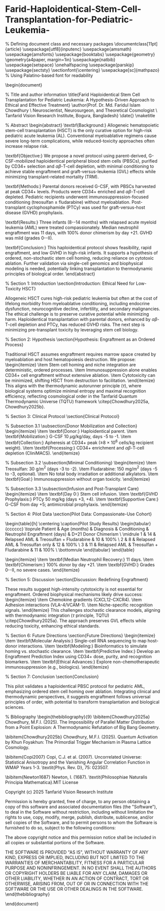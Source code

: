 # Farid-Haploidentical-Stem-Cell-Transplantation-for-Pediatric-Leukemia-
% Defining document class and necessary packages
\documentclass[11pt]{article}
\usepackage[utf8]{inputenc}
\usepackage{amsmath}
\usepackage{amsfonts}
\usepackage{booktabs}
\usepackage{geometry}
\geometry{a4paper, margin=1in}
\usepackage{natbib}
\usepackage{setspace}
\onehalfspacing
\usepackage{parskip}
\usepackage{sectsty}
\sectionfont{\centering}
\usepackage[sc]{mathpazo} % Using Palatino-based font for readability

\begin{document}

% Title and author information
\title{Farid Haploidentical Stem Cell Transplantation for Pediatric Leukemia: A Hypothesis-Driven Approach to Ethical and Effective Treatment}
\author{Prof. Dr. Md. Faridul Islam Chowdhury \\
Neuroscientist, Neurosurgeon, and Theoretical Cosmologist \\
Tanfarid Vision Research Institute, Bogura, Bangladesh}
\date{}
\maketitle

% Abstract
\begin{abstract}
\textbf{Background:} Allogeneic hematopoietic stem-cell transplantation (HSCT) is the only curative option for high-risk pediatric acute leukemia (AL). Conventional myeloablative regimens cause severe long-term complications, while reduced-toxicity approaches often increase relapse risk.

\textbf{Objective:} We propose a novel protocol using parent-derived, G-CSF-mobilized haploidentical peripheral blood stem cells (PBSCs), purified by CD34+ selection and $\alpha\beta$-T-cell depletion, with minimal conditioning to achieve stable engraftment and graft-versus-leukemia (GVL) effects while minimizing transplant-related mortality (TRM).

\textbf{Methods:} Parental donors received G-CSF, with PBSCs harvested at peak CD34+ levels. Products were CD34+ enriched and $\alpha\beta$-T-cell depleted. Pediatric recipients underwent immunosuppression-focused conditioning (treosulfan $\pm$ fludarabine) without myeloablation. Post-transplant cyclophosphamide (PTCy) was used for graft-versus-host disease (GVHD) prophylaxis.

\textbf{Results:} Three infants (8--14 months) with relapsed acute myeloid leukemia (AML) were treated compassionately. Median neutrophil engraftment was 11 days, with 100\% donor chimerism by day +21. GVHD was mild (grades 0--II).

\textbf{Conclusion:} This haploidentical protocol shows feasibility, rapid engraftment, and low GVHD in high-risk infants. It supports a hypothesis of ordered, non-stochastic stem cell homing, reducing reliance on cytotoxic ablation. Further validation via single-cell genomics and biophysical modeling is needed, potentially linking transplantation to thermodynamic principles of biological order.
\end{abstract}

% Section 1: Introduction
\section{Introduction: Ethical Need for Low-Toxicity HSCT}

Allogeneic HSCT cures high-risk pediatric leukemia but often at the cost of lifelong morbidity from myeloablative conditioning, including endocrine dysfunction, neurocognitive decline, infertility, and secondary malignancies. The ethical challenge is to preserve curative potential while minimizing harm. Haploidentical transplantation with parental donors, enhanced by $\alpha\beta$-T-cell depletion and PTCy, has reduced GVHD risks. The next step is minimizing pre-transplant toxicity by leveraging stem cell biology.

% Section 2: Hypothesis
\section{Hypothesis: Engraftment as an Ordered Process}

Traditional HSCT assumes engraftment requires marrow space created by myeloablation and host hematopoiesis destruction. We propose:
\begin{itemize}
    \item Stem cell homing and niche integration are deterministic, ordered processes.
    \item Immunosuppression alone enables CD34+ cell engraftment without extensive ablation.
    \item Cytotoxicity can be minimized, shifting HSCT from destruction to facilitation.
\end{itemize}
This aligns with the thermodynamic autorunner principle ($\tau$), where biological systems optimize minimal entropy and maximal recognition efficiency, reflecting cosmological order in the Tanfarid Quantum Thermodynamic Universe (TQTU) framework \citep{Chowdhury2025a, Chowdhury2025b}.

% Section 3: Clinical Protocol
\section{Clinical Protocol}

% Subsection 3.1
\subsection{Donor Mobilization and Collection}
\begin{itemize}
    \item \textbf{Donor:} Haploidentical parent.
    \item \textbf{Mobilization:} G-CSF 10 $\mu$g/kg/day, days -5 to -1.
    \item \textbf{Collection:} Apheresis at CD34+ peak ($\geq$8 $\times$ 10$^6$ cells/kg recipient weight).
    \item \textbf{Processing:} CD34+ enrichment and $\alpha\beta$-T-cell depletion (CliniMACS).
\end{itemize}

% Subsection 3.2
\subsection{Minimal Conditioning}
\begin{itemize}
    \item Treosulfan: 30 g/m$^2$ (days -3 to -2).
    \item Fludarabine: 150 mg/m$^2$ (days -5 to -3, optional).
    \item No total body irradiation or additional alkylators.
    \item \textbf{Goal:} Immunosuppression without organ toxicity.
\end{itemize}

% Subsection 3.3
\subsection{Infusion and Post-Transplant Care}
\begin{itemize}
    \item \textbf{Day 0:} Stem cell infusion.
    \item \textbf{GVHD Prophylaxis:} PTCy 50 mg/kg (days +3, +4).
    \item \textbf{Supportive Care:} G-CSF from day +5; antimicrobial prophylaxis.
\end{itemize}

% Section 4: Pilot Data
\section{Pilot Data: Compassionate-Use Cohort}

\begin{table}[h]
\centering
\caption{Pilot Study Results}
\begin{tabular}{cccccc}
\toprule
Patient & Age (months) & Diagnosis & Conditioning & Neutrophil Engraftment (days) & D+21 Donor Chimerism \\
\midrule
1 & 14 & Relapsed AML & Treosulfan + Fludarabine & 10 & 100\% \\
2 & 8 & Relapsed AML & Treosulfan only & 12 & 100\% \\
3 & 11 & Relapsed AML & Treosulfan + Fludarabine & 11 & 100\% \\
\bottomrule
\end{tabular}
\end{table}

\begin{itemize}
    \item \textbf{Median Neutrophil Recovery:} 11 days.
    \item \textbf{Chimerism:} 100\% donor by day +21.
    \item \textbf{GVHD:} Grades 0--II, no severe cases.
\end{itemize}

% Section 5: Discussion
\section{Discussion: Redefining Engraftment}

These results suggest high-intensity cytotoxicity is not essential for engraftment. Ordered biophysical mechanisms likely drive success:
\begin{itemize}
    \item Chemokine gradients (CXCL12-CXCR4).
    \item Adhesion interactions (VLA-4/VCAM-1).
    \item Niche-specific recognition signals.
\end{itemize}
This challenges stochastic clearance models, aligning with thermodynamic integration ($\tau$ principle, TQTU) \citep{Chowdhury2025a}. The approach preserves GVL effects while reducing toxicity, enhancing ethical standards.

% Section 6: Future Directions
\section{Future Directions}
\begin{itemize}
    \item \textbf{Molecular Analysis:} Single-cell RNA sequencing to map host-donor interactions.
    \item \textbf{Modeling:} Bioinformatics to simulate homing vs. stochastic clearance.
    \item \textbf{Predictive Index:} Develop an Engraftment Prediction Index using CD34+ dose, purity, and recognition biomarkers.
    \item \textbf{Ethical Advances:} Explore non-chemotherapeutic immunosuppression (e.g., biologics).
\end{itemize}

% Section 7: Conclusion
\section{Conclusion}

This pilot validates a haploidentical PBSC protocol for pediatric AML, emphasizing ordered stem cell homing over ablation. Integrating clinical and thermodynamic perspectives, it suggests engraftment follows universal principles of order, with potential to transform transplantation and biological sciences.

% Bibliography
\begin{thebibliography}{9}
\bibitem{Chowdhury2025a}
Chowdhury, M.F.I. (2025). The Impossibility of Parallel Matter Distribution from a Point Explosion: A Thermodynamic Refutation of Big Bang Geometry.

\bibitem{Chowdhury2025b}
Chowdhury, M.F.I. (2025). Quantum Activation by Khun Foyakhun: The Primordial Trigger Mechanism in Plasma Lattice Cosmology.

\bibitem{Copi2007}
Copi, C.J. et al. (2007). Uncorrelated Universe: Statistical Anisotropy and the Vanishing Angular Correlation Function in WMAP Years 1-3. \textit{Phys. Rev. D}, 75: 023507.

\bibitem{Newton1687}
Newton, I. (1687). \textit{Philosophiae Naturalis Principia Mathematica}.MIT License

Copyright (c) 2025 Tanfarid Vision Research Institute

Permission is hereby granted, free of charge, to any person obtaining a copy of this software and associated documentation files (the "Software"), to deal in the Software without restriction, including without limitation the rights to use, copy, modify, merge, publish, distribute, sublicense, and/or sell copies of the Software, and to permit persons to whom the Software is furnished to do so, subject to the following conditions:

The above copyright notice and this permission notice shall be included in all copies or substantial portions of the Software.

THE SOFTWARE IS PROVIDED "AS IS", WITHOUT WARRANTY OF ANY KIND, EXPRESS OR IMPLIED, INCLUDING BUT NOT LIMITED TO THE WARRANTIES OF MERCHANTABILITY, FITNESS FOR A PARTICULAR PURPOSE AND NONINFRINGEMENT. IN NO EVENT SHALL THE AUTHORS OR COPYRIGHT HOLDERS BE LIABLE FOR ANY CLAIM, DAMAGES OR OTHER LIABILITY, WHETHER IN AN ACTION OF CONTRACT, TORT OR OTHERWISE, ARISING FROM, OUT OF OR IN CONNECTION WITH THE SOFTWARE OR THE USE OR OTHER DEALINGS IN THE SOFTWARE.
\end{thebibliography}

\end{document}
